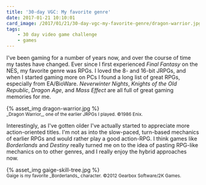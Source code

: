 ```yaml
---
title: '30-day VGC: My favorite genre'
date: 2017-01-21 10:10:01
card_image: /2017/01/21/30-day-vgc-my-favorite-genre/dragon-warrior.jpg
tags:
    - 30 day video game challenge
    - games
---
```

I've been gaming for a number of years now, and over the course of time my tastes have changed. Ever since I first experienced _Final Fantasy_ on the NES, my favorite genre was RPGs. I loved the 8- and 16-bit JRPGs, and when I started gaming more on PCs I found a long list of great RPGs, especially from EA/BioWare. _Neverwinter Nights_, _Knights of the Old Republic_, _Dragon Age_, and _Mass Effect_ are all full of great gaming memories for me.

<p>{% asset_img dragon-warrior.jpg %}<br><small>_Dragon Warrior_, one of the earlier JRPGs I played. ©1986 Enix.</small></p>

Interestingly, as I've gotten older I've actually started to appreciate more action-oriented titles. I'm not as into the slow-paced, turn-based mechanics of earlier RPGs and would rather play a good action-RPG. I think games like _Borderlands_ and _Destiny_ really turned me on to the idea of pasting RPG-like mechanics on to other genres, and I really enjoy the hybrid approaches now.

<p>{% asset_img gaige-skill-tree.jpg %}<br><small>Gaige is my favorite _Borderlands_ character. ©2012 Gearbox Software/2K Games.</small></p>